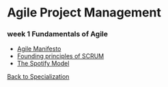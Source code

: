 # Agile Project Management

### week 1 Fundamentals of Agile
* [Agile Manifesto](./c5-agile-project-management.md)
* [Founding principles of SCRUM](./c5-w1-r2-founding-principles-of-scrum.md)
* [The Spotify Model](./c5-w1-r3-the-spotiy-model.md)


[Back to Specialization](../README.md)


